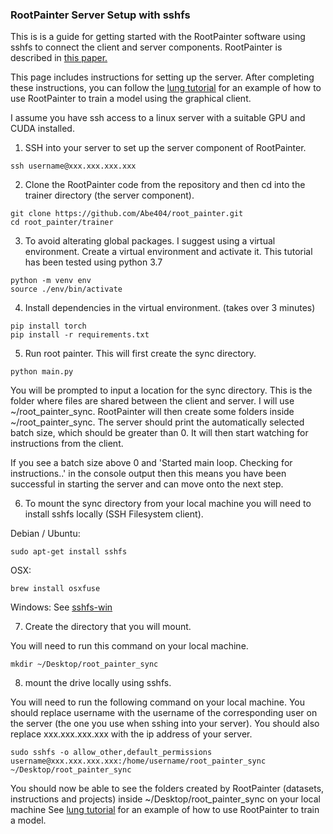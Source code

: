 ### RootPainter Server Setup with sshfs

This is is a guide for getting started with the RootPainter software
using sshfs to connect the client and server components. RootPainter is described in [this paper.](https://www.biorxiv.org/content/10.1101/2020.04.16.044461v1)

This page includes instructions for setting up the server. After completing these instructions, you can follow the [lung tutorial](cxr_lung_tutorial.md) for an example of how to use RootPainter to train a model using the graphical client.

I assume you have ssh access to a linux server with a suitable GPU and CUDA installed.

1. SSH into your server to set up the server component of RootPainter.
```
ssh username@xxx.xxx.xxx.xxx
```

2. Clone the RootPainter code from the repository and then cd into the trainer directory (the server component).
```
git clone https://github.com/Abe404/root_painter.git
cd root_painter/trainer
```

3. To avoid alterating global packages. I suggest using a virtual environment. Create a virtual environment and activate it. This tutorial has been tested using python 3.7
```
python -m venv env
source ./env/bin/activate
```

4. Install dependencies in the virtual environment. (takes over 3 minutes)
```
pip install torch
pip install -r requirements.txt
```

5. Run root painter. This will first create the sync directory.
```
python main.py
```
You will be prompted to input a location for the sync directory. This is the folder where files are shared between the client and server. I will use ~/root_painter_sync.
RootPainter will then create some folders inside ~/root_painter_sync.
The server should print the automatically selected batch size, which should be greater than 0. It will then start watching for instructions from the client.

If you see a batch size above 0 and 'Started main loop. Checking for instructions..' in the console output then this means you have been successful in starting the server and can move onto the next step.

6. To mount the sync directory from your local machine you will need to install sshfs locally (SSH Filesystem client).

Debian / Ubuntu:
```
sudo apt-get install sshfs
```
OSX:
```
brew install osxfuse
```

Windows:
See [sshfs-win](https://github.com/billziss-gh/sshfs-win)


7. Create the directory that you will mount.

You will need to run this command on your local machine.

```
mkdir ~/Desktop/root_painter_sync
```


8.   mount the drive locally using sshfs. 

You will need to run the following command on your local machine. You should replace username with the username of the corresponding user on the server (the one you use when sshing into your server). You should also replace xxx.xxx.xxx.xxx with the ip address of your server.
```
sudo sshfs -o allow_other,default_permissions username@xxx.xxx.xxx.xxx:/home/username/root_painter_sync ~/Desktop/root_painter_sync
```

You should now be able to see the folders created by RootPainter (datasets, instructions and projects) inside ~/Desktop/root_painter_sync on your local machine 
See [lung tutorial](cxr_lung_tutorial.md) for an example of how to use RootPainter to train a model.

